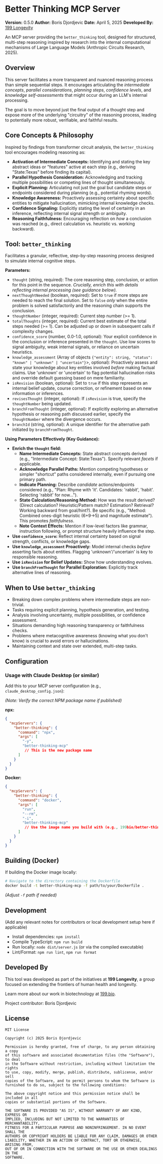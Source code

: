 # Better Thinking MCP Server

**Version:** 0.5.0
**Author:** Boris Djordjevic
**Date:** April 5, 2025
**Developed By:** [199 Longevity](https://199.bio)

An MCP server providing the `better_thinking` tool, designed for structured, multi-step reasoning inspired by research into the internal computational mechanisms of Large Language Models (Anthropic Circuits Research, 2025).

## Overview

This server facilitates a more transparent and nuanced reasoning process than simple sequential steps. It encourages articulating the *intermediate concepts*, *parallel considerations*, *planning steps*, *confidence levels*, and *knowledge self-assessments* that might occur during an LLM's internal processing.

The goal is to move beyond just the final output of a thought step and expose more of the underlying "circuitry" of the reasoning process, leading to potentially more robust, verifiable, and faithful results.

## Core Concepts & Philosophy

Inspired by findings from transformer circuit analysis, the `better_thinking` tool encourages modeling reasoning as:

*   **Activation of Intermediate Concepts:** Identifying and stating the key abstract ideas or "features" active at each step (e.g., deriving "State:Texas" before finding its capital).
*   **Parallel Hypothesis Consideration:** Acknowledging and tracking multiple possibilities or competing lines of thought simultaneously.
*   **Explicit Planning:** Articulating not just the goal but candidate steps or endpoints considered during planning (e.g., potential rhyming words).
*   **Knowledge Awareness:** Proactively assessing certainty about specific entities to mitigate hallucination, mimicking internal knowledge checks.
*   **Confidence Signaling:** Explicitly stating the level of certainty in an inference, reflecting internal signal strength or ambiguity.
*   **Reasoning Faithfulness:** Encouraging reflection on *how* a conclusion was reached (e.g., direct calculation vs. heuristic vs. working backward).

## Tool: `better_thinking`

Facilitates a granular, reflective, step-by-step reasoning process designed to simulate internal cognitive steps.

**Parameters:**

*   `thought` (string, required): The core reasoning step, conclusion, or action for this point in the sequence. *Crucially, enrich this with details reflecting internal processing (see guidance below).*
*   `nextThoughtNeeded` (boolean, required): Set to `true` if more steps are needed to reach the final solution. Set to `false` *only* when the entire problem is solved satisfactorily and the reasoning chain supports the conclusion.
*   `thoughtNumber` (integer, required): Current step number (>= 1).
*   `totalThoughts` (integer, required): Current best estimate of the total steps needed (>= 1). Can be adjusted up or down in subsequent calls if complexity changes.
*   `confidence_score` (number, 0.0-1.0, optional): Your explicit confidence in the conclusion or inference presented in the `thought`. Use low scores to signal ambiguity, weak internal signals, or reliance on uncertain heuristics.
*   `knowledge_assessment` (Array of objects `{"entity": string, "status": "known" | "unknown" | "uncertain"}`>, optional): Proactively assess and state your knowledge about key entities involved *before* making factual claims. Use 'unknown' or 'uncertain' to flag potential hallucination risks and override default guessing based on mere familiarity.
*   `isRevision` (boolean, optional): Set to `true` if this step represents an internal belief update, course correction, or refinement based on new information or inferences.
*   `revisesThought` (integer, optional): If `isRevision` is true, specify the `thoughtNumber` being updated.
*   `branchFromThought` (integer, optional): If explicitly exploring an alternative hypothesis or reasoning path discussed earlier, specify the `thoughtNumber` where the divergence occurs.
*   `branchId` (string, optional): A unique identifier for the alternative path initiated by `branchFromThought`.

**Using Parameters Effectively (Key Guidance):**

*   **Enrich the `thought` field:**
    *   **Name Intermediate Concepts:** State abstract concepts derived (e.g., "Intermediate Concept: State:Texas"). Specify relevant *facets* if applicable.
    *   **Acknowledge Parallel Paths:** Mention competing hypotheses or simpler "shortcut" paths considered internally, even if pursuing one primary path.
    *   **Indicate Planning:** Describe *candidate* actions/endpoints considered (e.g., "Plan: Rhyme with 'it'. Candidates: 'rabbit', 'habit'. Selecting 'rabbit' for now...").
    *   **State Calculation/Reasoning Method:** How was the result derived? (Direct calculation? Heuristic/Pattern match? Estimation? Retrieval? Working backward from goal/hint?). Be specific (e.g., "Method: Combined ones-digit heuristic (6+9->5) and magnitude estimate"). This promotes *faithfulness*.
    *   **Note Context Effects:** Mention if low-level factors like grammar, instruction following, or prompt structure heavily influence the step.
*   **Use `confidence_score`:** Reflect internal certainty based on signal strength, conflicts, or knowledge gaps.
*   **Use `knowledge_assessment` Proactively:** Model internal checks *before* asserting facts about entities. Flagging 'unknown'/'uncertain' is key to responsible reasoning.
*   **Use `isRevision` for Belief Updates:** Show how understanding evolves.
*   **Use `branchFromThought` for Parallel Exploration:** Explicitly track alternative lines of reasoning.

## When to Use `better_thinking`

*   Breaking down complex problems where intermediate steps are non-trivial.
*   Tasks requiring explicit planning, hypothesis generation, and testing.
*   Analysis involving uncertainty, multiple possibilities, or confidence assessment.
*   Situations demanding high reasoning transparency or faithfulness checks.
*   Problems where metacognitive awareness (knowing what you don't know) is crucial to avoid errors or hallucinations.
*   Maintaining context and state over extended, multi-step tasks.

## Configuration

### Usage with Claude Desktop (or similar)

Add this to your MCP server configuration (e.g., `claude_desktop_config.json`):

*(Note: Verify the correct NPM package name if published)*

**npx:**

```json
{
  "mcpServers": {
    "better-thinking": {
      "command": "npx",
      "args": [
        "-y",
        "better-thinking-mcp"
         // This is the new package name
      ]
    }
  }
}
```

**Docker:**

```json
{
  "mcpServers": {
    "better-thinking": {
      "command": "docker",
      "args": [
        "run",
        "--rm",
        "-i",
        "better-thinking-mcp"
         // Use the image name you build with (e.g., 199bio/better-thinking-mcp or just better-thinking-mcp)
      ]
    }
  }
}
```

## Building (Docker)

If building the Docker image locally:

```bash
# Navigate to the directory containing the Dockerfile
docker build -t better-thinking-mcp -f path/to/your/Dockerfile .
```
*(Adjust `-f` path if needed)*

## Development

(Add any relevant notes for contributors or local development setup here if applicable)

*   Install dependencies: `npm install`
*   Compile TypeScript: `npm run build`
*   Run locally: `node dist/server.js` (or via the compiled executable)
*   Lint/Format: `npm run lint`, `npm run format`
## Developed By

This tool was developed as part of the initiatives at **199 Longevity**, a group focused on extending the frontiers of human health and longevity.

Learn more about our work in biotechnology at [199.bio](https://199.bio).

Project contributor: Boris Djordjevic


## License

```
MIT License

Copyright (c) 2025 Boris Djordjevic

Permission is hereby granted, free of charge, to any person obtaining a copy
of this software and associated documentation files (the "Software"), to deal
in the Software without restriction, including without limitation the rights
to use, copy, modify, merge, publish, distribute, sublicense, and/or sell
copies of the Software, and to permit persons to whom the Software is
furnished to do so, subject to the following conditions:

The above copyright notice and this permission notice shall be included in all
copies or substantial portions of the Software.

THE SOFTWARE IS PROVIDED "AS IS", WITHOUT WARRANTY OF ANY KIND, EXPRESS OR
IMPLIED, INCLUDING BUT NOT LIMITED TO THE WARRANTIES OF MERCHANTABILITY,
FITNESS FOR A PARTICULAR PURPOSE AND NONINFRINGEMENT. IN NO EVENT SHALL THE
AUTHORS OR COPYRIGHT HOLDERS BE LIABLE FOR ANY CLAIM, DAMAGES OR OTHER
LIABILITY, WHETHER IN AN ACTION OF CONTRACT, TORT OR OTHERWISE, ARISING FROM,
OUT OF OR IN CONNECTION WITH THE SOFTWARE OR THE USE OR OTHER DEALINGS IN THE
SOFTWARE.
```
